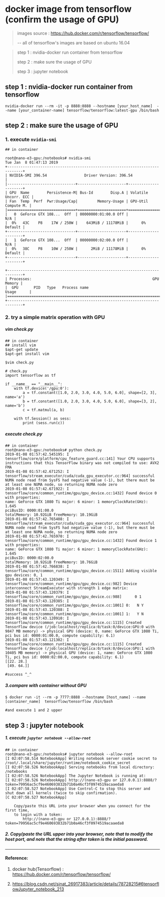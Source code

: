 # docker image from tensorflow (confirm the usage of GPU)

> images source : https://hub.docker.com/r/tensorflow/tensorflow/
>
> --  all of tensorflow's images are based on ubuntu 16.04



> step 1 : nvidia-docker run container from tensorflow
>
> step 2 : make sure the usage of GPU
>
> step 3 : jupyter notebook



## step 1 : nvidia-docker run container from tensorflow

```
nvidia-docker run --rm -it -p 8888:8888 --hostname [your_host_name]  --name [your_container-name] tensorflow/tensorflow:latest-gpu /bin/bash
```



## step 2 : make sure the usage of GPU

### 1. execute `nvidia-smi`

```
## in container

root@nano-e3-gpu:/notebooks# nvidia-smi
Tue Jan  8 01:47:13 2019
+-----------------------------------------------------------------------------+
| NVIDIA-SMI 396.54                 Driver Version: 396.54                    |
|-------------------------------+----------------------+----------------------+
| GPU  Name        Persistence-M| Bus-Id        Disp.A | Volatile Uncorr. ECC |
| Fan  Temp  Perf  Pwr:Usage/Cap|         Memory-Usage | GPU-Util  Compute M. |
|===============================+======================+======================|
|   0  GeForce GTX 108...  Off  | 00000000:01:00.0 Off |                  N/A |
|  0%   43C    P8    17W / 250W |    643MiB / 11178MiB |      0%      Default |
+-------------------------------+----------------------+----------------------+
|   1  GeForce GTX 108...  Off  | 00000000:02:00.0 Off |                  N/A |
|  0%   38C    P8    10W / 250W |      2MiB / 11178MiB |      0%      Default |
+-------------------------------+----------------------+----------------------+

+-----------------------------------------------------------------------------+
| Processes:                                                       GPU Memory |
|  GPU       PID   Type   Process name                             Usage      |
|=============================================================================|
+-----------------------------------------------------------------------------+

```

### 2. try a simple matrix operation with GPU

##### vim check.py​

```
## in container
## install vim
$apt-get update
$apt-get install vim

$vim check.py
```

```
# check.py
import tensorflow as tf

if __name__ == "__main__":
    with tf.device('/gpu:0'):
        a = tf.constant([1.0, 2.0, 3.0, 4.0, 5.0, 6.0], shape=[2, 3], name='a')
        b = tf.constant([1.0, 2.0, 3.0, 4.0, 5.0, 6.0], shape=[3, 2], name='b')
        c = tf.matmul(a, b)

    with tf.Session() as sess:
        print (sess.run(c))
```

##### execute check.py

```
## in container
root@nano-e3-gpu:/notebooks# python check.py
2019-01-08 01:57:42.545195: I tensorflow/core/platform/cpu_feature_guard.cc:141] Your CPU supports instructions that this TensorFlow binary was not compiled to use: AVX2 FMA
2019-01-08 01:57:42.671252: I tensorflow/stream_executor/cuda/cuda_gpu_executor.cc:964] successful NUMA node read from SysFS had negative value (-1), but there must be at least one NUMA node, so returning NUMA node zero
2019-01-08 01:57:42.671922: I tensorflow/core/common_runtime/gpu/gpu_device.cc:1432] Found device 0 with properties:
name: GeForce GTX 1080 Ti major: 6 minor: 1 memoryClockRate(GHz): 1.645
pciBusID: 0000:01:00.0
totalMemory: 10.92GiB freeMemory: 10.19GiB
2019-01-08 01:57:42.765408: I tensorflow/stream_executor/cuda/cuda_gpu_executor.cc:964] successful NUMA node read from SysFS had negative value (-1), but there must be at least one NUMA node, so returning NUMA node zero
2019-01-08 01:57:42.765970: I tensorflow/core/common_runtime/gpu/gpu_device.cc:1432] Found device 1 with properties:
name: GeForce GTX 1080 Ti major: 6 minor: 1 memoryClockRate(GHz): 1.645
pciBusID: 0000:02:00.0
totalMemory: 10.92GiB freeMemory: 10.76GiB
2019-01-08 01:57:42.766838: I tensorflow/core/common_runtime/gpu/gpu_device.cc:1511] Adding visible gpu devices: 0, 1
2019-01-08 01:57:43.120349: I tensorflow/core/common_runtime/gpu/gpu_device.cc:982] Device interconnect StreamExecutor with strength 1 edge matrix:
2019-01-08 01:57:43.120379: I tensorflow/core/common_runtime/gpu/gpu_device.cc:988]      0 1
2019-01-08 01:57:43.120385: I tensorflow/core/common_runtime/gpu/gpu_device.cc:1001] 0:   N Y
2019-01-08 01:57:43.120388: I tensorflow/core/common_runtime/gpu/gpu_device.cc:1001] 1:   Y N
2019-01-08 01:57:43.120910: I tensorflow/core/common_runtime/gpu/gpu_device.cc:1115] Created TensorFlow device (/job:localhost/replica:0/task:0/device:GPU:0 with 9847 MB memory) -> physical GPU (device: 0, name: GeForce GTX 1080 Ti, pci bus id: 0000:01:00.0, compute capability: 6.1)
2019-01-08 01:57:43.121302: I tensorflow/core/common_runtime/gpu/gpu_device.cc:1115] Created TensorFlow device (/job:localhost/replica:0/task:0/device:GPU:1 with 10405 MB memory) -> physical GPU (device: 1, name: GeForce GTX 1080 Ti, pci bus id: 0000:02:00.0, compute capability: 6.1)
[[22. 28.]
 [49. 64.]]

#success ^_^
```

##### 3.compare with container without GPU

```
$ docker run -it --rm -p 7777:8888 --hostname [host_name] --name [container_name]  tensorflow/tensorflow /bin/bash

#and execute 1 and 2 upper
```



## step 3 : jupyter notebook

##### 1. execute `jupyter notebook --allow-root`

```
## in container
root@nano-e3-gpu:/notebooks# jupyter notebook --allow-root
[I 02:07:58.514 NotebookApp] Writing notebook server cookie secret to /root/.local/share/jupyter/runtime/notebook_cookie_secret
[I 02:07:58.526 NotebookApp] Serving notebooks from local directory: /notebooks
[I 02:07:58.526 NotebookApp] The Jupyter Notebook is running at:
[I 02:07:58.526 NotebookApp] http://(nano-e3-gpu or 127.0.0.1):8888/?token=79956ac5cf9e460693832b71b0a46cf3f0974519acaaeda8
[I 02:07:58.527 NotebookApp] Use Control-C to stop this server and shut down all kernels (twice to skip confirmation).
[C 02:07:58.527 NotebookApp]

    Copy/paste this URL into your browser when you connect for the first time,
    to login with a token:
        http://(nano-e3-gpu or 127.0.0.1):8888/?token=79956ac5cf9e460693832b71b0a46cf3f0974519acaaeda8
```



##### 2. Copy/paste the URL upper into your browser, note that to modify the host port, and note that the string after token is the initial password.







------

#### Reference:

1. docker hub(Tensorflow) : https://hub.docker.com/r/tensorflow/tensorflow/

1. https://blog.csdn.net/sinat_26917383/article/details/78728215#6tensorflowJupyter_notebook_213

